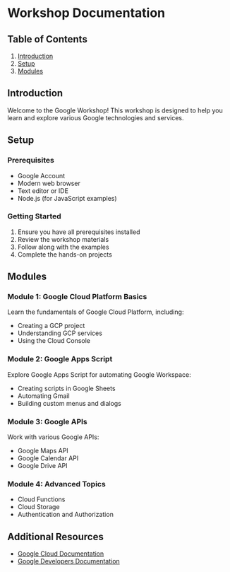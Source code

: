 # Workshop Documentation

## Table of Contents

1. [Introduction](#introduction)
2. [Setup](#setup)
3. [Modules](#modules)

## Introduction

Welcome to the Google Workshop! This workshop is designed to help you learn and explore various Google technologies and services.

## Setup

### Prerequisites
- Google Account
- Modern web browser
- Text editor or IDE
- Node.js (for JavaScript examples)

### Getting Started
1. Ensure you have all prerequisites installed
2. Review the workshop materials
3. Follow along with the examples
4. Complete the hands-on projects

## Modules

### Module 1: Google Cloud Platform Basics
Learn the fundamentals of Google Cloud Platform, including:
- Creating a GCP project
- Understanding GCP services
- Using the Cloud Console

### Module 2: Google Apps Script
Explore Google Apps Script for automating Google Workspace:
- Creating scripts in Google Sheets
- Automating Gmail
- Building custom menus and dialogs

### Module 3: Google APIs
Work with various Google APIs:
- Google Maps API
- Google Calendar API
- Google Drive API

### Module 4: Advanced Topics
- Cloud Functions
- Cloud Storage
- Authentication and Authorization

## Additional Resources

- [Google Cloud Documentation](https://cloud.google.com/docs)
- [Google Developers Documentation](https://developers.google.com/docs)
